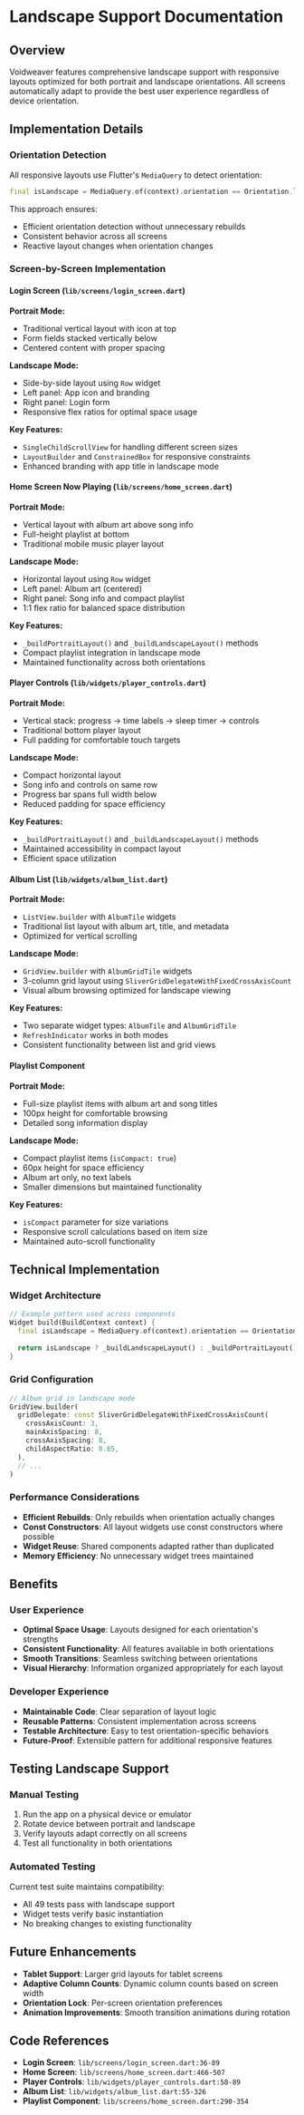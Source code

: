 # Landscape Support Documentation

## Overview

Voidweaver features comprehensive landscape support with responsive layouts optimized for both portrait and landscape orientations. All screens automatically adapt to provide the best user experience regardless of device orientation.

## Implementation Details

### Orientation Detection

All responsive layouts use Flutter's `MediaQuery` to detect orientation:

```dart
final isLandscape = MediaQuery.of(context).orientation == Orientation.landscape;
```

This approach ensures:
- Efficient orientation detection without unnecessary rebuilds
- Consistent behavior across all screens
- Reactive layout changes when orientation changes

### Screen-by-Screen Implementation

#### Login Screen (`lib/screens/login_screen.dart`)

**Portrait Mode:**
- Traditional vertical layout with icon at top
- Form fields stacked vertically below
- Centered content with proper spacing

**Landscape Mode:**
- Side-by-side layout using `Row` widget
- Left panel: App icon and branding
- Right panel: Login form
- Responsive flex ratios for optimal space usage

**Key Features:**
- `SingleChildScrollView` for handling different screen sizes
- `LayoutBuilder` and `ConstrainedBox` for responsive constraints
- Enhanced branding with app title in landscape mode

#### Home Screen Now Playing (`lib/screens/home_screen.dart`)

**Portrait Mode:**
- Vertical layout with album art above song info
- Full-height playlist at bottom
- Traditional mobile music player layout

**Landscape Mode:**
- Horizontal layout using `Row` widget
- Left panel: Album art (centered)
- Right panel: Song info and compact playlist
- 1:1 flex ratio for balanced space distribution

**Key Features:**
- `_buildPortraitLayout()` and `_buildLandscapeLayout()` methods
- Compact playlist integration in landscape mode
- Maintained functionality across both orientations

#### Player Controls (`lib/widgets/player_controls.dart`)

**Portrait Mode:**
- Vertical stack: progress → time labels → sleep timer → controls
- Traditional bottom player layout
- Full padding for comfortable touch targets

**Landscape Mode:**
- Compact horizontal layout
- Song info and controls on same row
- Progress bar spans full width below
- Reduced padding for space efficiency

**Key Features:**
- `_buildPortraitLayout()` and `_buildLandscapeLayout()` methods
- Maintained accessibility in compact layout
- Efficient space utilization

#### Album List (`lib/widgets/album_list.dart`)

**Portrait Mode:**
- `ListView.builder` with `AlbumTile` widgets
- Traditional list layout with album art, title, and metadata
- Optimized for vertical scrolling

**Landscape Mode:**
- `GridView.builder` with `AlbumGridTile` widgets
- 3-column grid layout using `SliverGridDelegateWithFixedCrossAxisCount`
- Visual album browsing optimized for landscape viewing

**Key Features:**
- Two separate widget types: `AlbumTile` and `AlbumGridTile`
- `RefreshIndicator` works in both modes
- Consistent functionality between list and grid views

#### Playlist Component

**Portrait Mode:**
- Full-size playlist items with album art and song titles
- 100px height for comfortable browsing
- Detailed song information display

**Landscape Mode:**
- Compact playlist items (`isCompact: true`)
- 60px height for space efficiency
- Album art only, no text labels
- Smaller dimensions but maintained functionality

**Key Features:**
- `isCompact` parameter for size variations
- Responsive scroll calculations based on item size
- Maintained auto-scroll functionality

## Technical Implementation

### Widget Architecture

```dart
// Example pattern used across components
Widget build(BuildContext context) {
  final isLandscape = MediaQuery.of(context).orientation == Orientation.landscape;
  
  return isLandscape ? _buildLandscapeLayout() : _buildPortraitLayout();
}
```

### Grid Configuration

```dart
// Album grid in landscape mode
GridView.builder(
  gridDelegate: const SliverGridDelegateWithFixedCrossAxisCount(
    crossAxisCount: 3,
    mainAxisSpacing: 8,
    crossAxisSpacing: 8,
    childAspectRatio: 0.85,
  ),
  // ...
)
```

### Performance Considerations

- **Efficient Rebuilds**: Only rebuilds when orientation actually changes
- **Const Constructors**: All layout widgets use const constructors where possible
- **Widget Reuse**: Shared components adapted rather than duplicated
- **Memory Efficiency**: No unnecessary widget trees maintained

## Benefits

### User Experience
- **Optimal Space Usage**: Layouts designed for each orientation's strengths
- **Consistent Functionality**: All features available in both orientations
- **Smooth Transitions**: Seamless switching between orientations
- **Visual Hierarchy**: Information organized appropriately for each layout

### Developer Experience
- **Maintainable Code**: Clear separation of layout logic
- **Reusable Patterns**: Consistent implementation across screens
- **Testable Architecture**: Easy to test orientation-specific behaviors
- **Future-Proof**: Extensible pattern for additional responsive features

## Testing Landscape Support

### Manual Testing
1. Run the app on a physical device or emulator
2. Rotate device between portrait and landscape
3. Verify layouts adapt correctly on all screens
4. Test all functionality in both orientations

### Automated Testing
Current test suite maintains compatibility:
- All 49 tests pass with landscape support
- Widget tests verify basic instantiation
- No breaking changes to existing functionality

## Future Enhancements

- **Tablet Support**: Larger grid layouts for tablet screens
- **Adaptive Column Counts**: Dynamic column counts based on screen width
- **Orientation Lock**: Per-screen orientation preferences
- **Animation Improvements**: Smooth transition animations during rotation

## Code References

- **Login Screen**: `lib/screens/login_screen.dart:36-89`
- **Home Screen**: `lib/screens/home_screen.dart:466-507`
- **Player Controls**: `lib/widgets/player_controls.dart:58-89`
- **Album List**: `lib/widgets/album_list.dart:55-326`
- **Playlist Component**: `lib/screens/home_screen.dart:290-354`